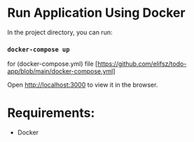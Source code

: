 # Run Application Using Docker

In the project directory, you can run:

### `docker-compose up` 

for (docker-compose.yml) file [https://github.com/elifsz/todo-app/blob/main/docker-compose.yml] 

Open [http://localhost:3000](http://localhost:3000) to view it in the browser.

# Requirements:
- Docker 
